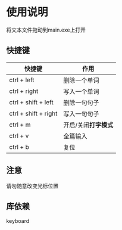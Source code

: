 使用说明
=====================
将文本文件拖动到main.exe上打开


快捷键
-----------

| 快捷键 | 作用 |
| ----- | ----- |
| ctrl + left | 删除一个单词 |
| ctrl + right | 写入一个单词 |
| ctrl + shift + left | 删除一句句子 |
| ctrl + shift + right | 写入一句句子 |
| ctrl + m | 开启/关闭**打字模式** |
| ctrl + v | 全篇输入 |
| ctrl + b | 复位 |


注意
-----------
请勿随意改变光标位置


库依赖
-----------
keyboard